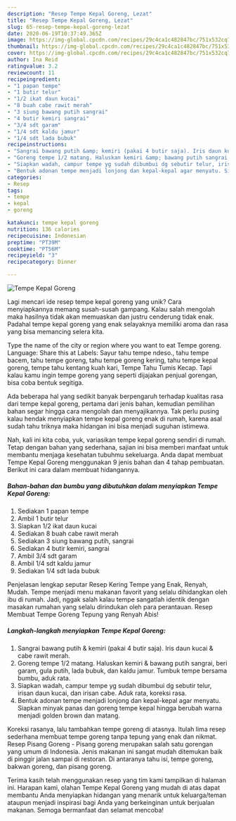 ```yaml
---
description: "Resep Tempe Kepal Goreng, Lezat"
title: "Resep Tempe Kepal Goreng, Lezat"
slug: 65-resep-tempe-kepal-goreng-lezat
date: 2020-06-19T10:37:49.365Z
image: https://img-global.cpcdn.com/recipes/29c4ca1c482847bc/751x532cq70/tempe-kepal-goreng-foto-resep-utama.jpg
thumbnail: https://img-global.cpcdn.com/recipes/29c4ca1c482847bc/751x532cq70/tempe-kepal-goreng-foto-resep-utama.jpg
cover: https://img-global.cpcdn.com/recipes/29c4ca1c482847bc/751x532cq70/tempe-kepal-goreng-foto-resep-utama.jpg
author: Ina Reid
ratingvalue: 3.2
reviewcount: 11
recipeingredient:
- "1 papan tempe"
- "1 butir telur"
- "1/2 ikat daun kucai"
- "8 buah cabe rawit merah"
- "3 siung bawang putih sangrai"
- "4 butir kemiri sangrai"
- "3/4 sdt garam"
- "1/4 sdt kaldu jamur"
- "1/4 sdt lada bubuk"
recipeinstructions:
- "Sangrai bawang putih &amp; kemiri (pakai 4 butir saja). Iris daun kucai &amp; cabe rawit merah."
- "Goreng tempe 1/2 matang. Haluskan kemiri &amp; bawang putih sangrai, beri garam, gula putih, lada bubuk, dan kaldu jamur. Tumbuk tempe bersama bumbu, aduk rata."
- "Siapkan wadah, campur tempe yg sudah dibumbui dg sebutir telur, irisan daun kucai, dan irisan cabe. Aduk rata, koreksi rasa."
- "Bentuk adonan tempe menjadi lonjong dan kepal-kepal agar menyatu. Siapkan minyak panas dan goreng tempe kepal hingga berubah warna menjadi golden brown dan matang."
categories:
- Resep
tags:
- tempe
- kepal
- goreng

katakunci: tempe kepal goreng 
nutrition: 136 calories
recipecuisine: Indonesian
preptime: "PT39M"
cooktime: "PT56M"
recipeyield: "3"
recipecategory: Dinner

---
```



![Tempe Kepal Goreng](https://img-global.cpcdn.com/recipes/29c4ca1c482847bc/751x532cq70/tempe-kepal-goreng-foto-resep-utama.jpg)

Lagi mencari ide resep tempe kepal goreng yang unik? Cara menyiapkannya memang susah-susah gampang. Kalau salah mengolah maka hasilnya tidak akan memuaskan dan justru cenderung tidak enak. Padahal tempe kepal goreng yang enak selayaknya memiliki aroma dan rasa yang bisa memancing selera kita.

Type the name of the city or region where you want to eat Tempe goreng. Language: Share this at Labels: Sayur tahu tempe ndeso., tahu tempe bacem, tahu tempe goreng, tahu tempe goreng kering, tahu tempe kepal goreng, tempe tahu kentang kuah kari, Tempe Tahu Tumis Kecap. Tapi kalau kamu ingin tempe goreng yang seperti dijajakan penjual gorengan, bisa coba bentuk segitiga.

Ada beberapa hal yang sedikit banyak berpengaruh terhadap kualitas rasa dari tempe kepal goreng, pertama dari jenis bahan, kemudian pemilihan bahan segar hingga cara mengolah dan menyajikannya. Tak perlu pusing kalau hendak menyiapkan tempe kepal goreng enak di rumah, karena asal sudah tahu triknya maka hidangan ini bisa menjadi suguhan istimewa.


Nah, kali ini kita coba, yuk, variasikan tempe kepal goreng sendiri di rumah. Tetap dengan bahan yang sederhana, sajian ini bisa memberi manfaat untuk membantu menjaga kesehatan tubuhmu sekeluarga. Anda dapat membuat Tempe Kepal Goreng menggunakan 9 jenis bahan dan 4 tahap pembuatan. Berikut ini cara dalam membuat hidangannya.

<!--inarticleads1-->

##### Bahan-bahan dan bumbu yang dibutuhkan dalam menyiapkan Tempe Kepal Goreng:

1. Sediakan 1 papan tempe
1. Ambil 1 butir telur
1. Siapkan 1/2 ikat daun kucai
1. Sediakan 8 buah cabe rawit merah
1. Sediakan 3 siung bawang putih, sangrai
1. Sediakan 4 butir kemiri, sangrai
1. Ambil 3/4 sdt garam
1. Ambil 1/4 sdt kaldu jamur
1. Sediakan 1/4 sdt lada bubuk


Penjelasan lengkap seputar Resep Kering Tempe yang Enak, Renyah, Mudah. Tempe menjadi menu makanan favorit yang selalu dihidangkan oleh ibu di rumah. Jadi, nggak salah kalau tempe sangatlah identik dengan masakan rumahan yang selalu dirindukan oleh para perantauan. Resep Membuat Tempe Goreng Tepung yang Renyah Abis! 

<!--inarticleads2-->

##### Langkah-langkah menyiapkan Tempe Kepal Goreng:

1. Sangrai bawang putih &amp; kemiri (pakai 4 butir saja). Iris daun kucai &amp; cabe rawit merah.
1. Goreng tempe 1/2 matang. Haluskan kemiri &amp; bawang putih sangrai, beri garam, gula putih, lada bubuk, dan kaldu jamur. Tumbuk tempe bersama bumbu, aduk rata.
1. Siapkan wadah, campur tempe yg sudah dibumbui dg sebutir telur, irisan daun kucai, dan irisan cabe. Aduk rata, koreksi rasa.
1. Bentuk adonan tempe menjadi lonjong dan kepal-kepal agar menyatu. Siapkan minyak panas dan goreng tempe kepal hingga berubah warna menjadi golden brown dan matang.


Koreksi rasanya, lalu tambahkan tempe goreng di atasnya. Itulah lima resep sederhana membuat tempe goreng tanpa tepung yang enak dan nikmat. Resep Pisang Goreng - Pisang goreng merupakan salah satu gorengan yang umum di Indonesia. Jenis makanan ini sangat mudah ditemukan baik di pinggir jalan sampai di restoran. Di antaranya tahu isi, tempe goreng, bakwan goreng, dan pisang goreng. 

Terima kasih telah menggunakan resep yang tim kami tampilkan di halaman ini. Harapan kami, olahan Tempe Kepal Goreng yang mudah di atas dapat membantu Anda menyiapkan hidangan yang menarik untuk keluarga/teman ataupun menjadi inspirasi bagi Anda yang berkeinginan untuk berjualan makanan. Semoga bermanfaat dan selamat mencoba!
